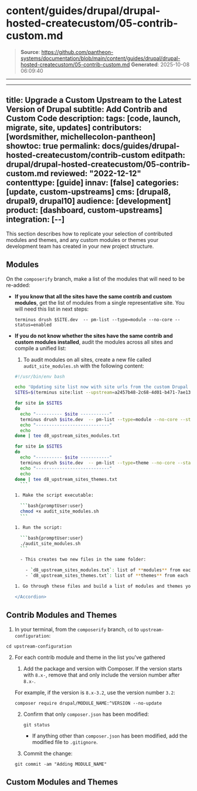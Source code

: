 # content/guides/drupal/drupal-hosted-createcustom/05-contrib-custom.md

> **Source**: https://github.com/pantheon-systems/documentation/blob/main/content/guides/drupal/drupal-hosted-createcustom/05-contrib-custom.md
> **Generated**: 2025-10-08 06:09:40

---

---
title: Upgrade a Custom Upstream to the Latest Version of Drupal
subtitle: Add Contrib and Custom Code
description: 
tags: [code, launch, migrate, site, updates]
contributors: [wordsmither, michellecolon-pantheon]
showtoc: true
permalink: docs/guides/drupal-hosted-createcustom/contrib-custom
editpath: drupal/drupal-hosted-createcustom/05-contrib-custom.md
reviewed: "2022-12-12"
contenttype: [guide]
innav: [false]
categories: [update, custom-upstreams]
cms: [drupal8, drupal9, drupal10]
audience: [development]
product: [dashboard, custom-upstreams]
integration: [--]
---

This section describes how to replicate your selection of contributed modules and themes, and any custom modules or themes your development team has created in your new project structure.

## Modules

On the `composerify` branch, make a list of the modules that will need to be re-added:

- **If you know that all the sites have the same contrib and custom modules**, get the list of modules from a single representative site. You will need this list in next steps:

  ```bash{promptUser:user}
  terminus drush $SITE.dev  -- pm-list --type=module --no-core --status=enabled
  ```

- **If you do not know whether the sites have the same contrib and custom modules installed**, audit the modules across all sites and compile a unified list:

  <Accordion title="Audit Contrib and Custom Modules" id="audit-contrib-custom-modules" icon="wrench">

  1. To audit modules on all sites, create a new file called `audit_site_modules.sh` with the following content:

    ```bash:title=audit_site_modules.sh
    #!/usr/bin/env bash

    echo 'Updating site list now with site urls from the custom Drupal Upstream.'
    SITES=$(terminus site:list --upstream=a2457b48-2c68-4d01-b471-7ae1337c9320 --field=Name)

    for site in $SITES
    do
      echo "---------- $site -----------"
      terminus drush $site.dev  -- pm-list --type=module --no-core --status=enabled
      echo "----------------------------"
      echo
    done | tee d8_upstream_sites_modules.txt

    for site in $SITES
    do
      echo "---------- $site -----------"
      terminus drush $site.dev  -- pm-list --type=theme --no-core --status=enabled
      echo "----------------------------"
      echo
    done | tee d8_upstream_sites_themes.txt
      ```
    
  1. Make the script executable:

      ```bash{promptUser:user}
      chmod +x audit_site_modules.sh
      ```
    
  1. Run the script:

      ```bash{promptUser:user}
      ./audit_site_modules.sh
      ```

      - This creates two new files in the same folder:

        - `d8_upstream_sites_modules.txt`: list of **modules** from each site
        - `d8_upstream_sites_themes.txt`: list of **themes** from each site

  1. Go through these files and build a list of modules and themes you'll need to add to the codebase.

  </Accordion>

## Contrib Modules and Themes

1. In your terminal, from the `composerify` branch, `cd` to `upstream-configuration`:

  ```bash{promptUser:user}
  cd upstream-configuration
  ```

2. For each contrib module and theme in the list you've gathered

    1. Add the package and version with Composer. If the version starts with `8.x-`, remove that and only include the version number after `8.x-`.

      For example, if the version is `8.x-3.2`, use the version number `3.2`:

      ```bash{promptUser:user}
      composer require drupal/MODULE_NAME:^VERSION --no-update
      ```

    2. Confirm that only `composer.json` has been modified:

       ```bash{promptUser:user}
       git status
       ```

       - If anything other than `composer.json` has been modified, add the modified file to `.gitignore`.

    3. Commit the change:

      ```bash{promptUser:user}
      git commit -am "Adding MODULE_NAME"
      ```

## Custom Modules and Themes

<Partial file="drupal/custom-modules-themes.md" />
